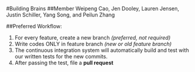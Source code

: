 #Building Brains
##Member
Weipeng Cao, Jen Dooley, Lauren Jensen, Justin Schiller, Yang Song, and Peilun Zhang


##Preferred Workflow:

1. For every feature, create a new branch _(preferred, not required)_
2. Write codes ONLY in feature branch _(new or old feature branch)_
3. The continuous integration system will automatically build and test with our written tests for the new commits.
4. After passing the test, file a __pull request__


